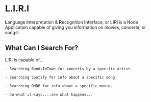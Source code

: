 # L.I.R.I
**L**anguage **I**nterpretation & **R**ecognition **I**nterface, or LIRI is a Node Application capable of giving you information on movies, concerts, or songs!

## What Can I Search For?
LIRI is capable of...

    - Searching BandsInTown for concerts by a specific artist.

    - Searching Spotify for info about a specific song.

    - Searching OMDB for info about a specific movie.

    - do-what-it-says....see what happens...

